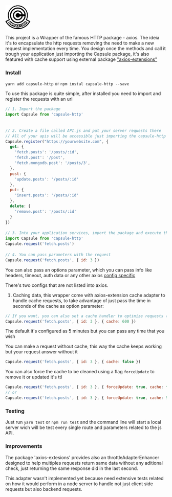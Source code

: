![Capsule HTTP](https://raw.githubusercontent.com/wallynm/capsule-http/master/capsule-corp-pegatina-dragon-ball.png "Capsule HTTP")


This project is a Wrapper of the famous HTTP package - axios. The ideia it's to encapsulate the http requests removing the need to make a new request implementation every time. You design once the methods and call it trough your application just importing the Capsule package, it's also featured with cache support using external package ["axios-extensions"](https://github.com/kuitos/axios-extensions#cacheadapterenhancer)

### Install

`yarn add capsule-http` or `npm instal capsule-http --save`

To use this package is quite simple, after installed you need to import and register the requests with an url

```js
// 1. Import the package
import Capsule from 'capsule-http'


// 2. Create a file called API.js and put your server requests there
// All of your apis will be accessible just importing the capsule-http
Capsule.register("https://yourwebsite.com", {
  get: {
    'fetch.posts': '/posts/:id',
    'fetch.post': '/post',
    'fetch.mongodb.post': '/posts/3',
  },
  post: {
    'update.posts': '/posts/:id'
  },
  put: {
    'insert.posts': '/posts/:id'
  },
  delete: {
    'remove.post': '/posts/:id'
  }
})

// 3. Into your application services, import the package and execute the request
import Capsule from 'capsule-http'
Capsule.request('fetch.posts')

// 4. You can pass parameters with the request
Capsule.request('fetch.posts', { id: 3 })
```

You can also pass an options parameter, which you can pass info like headers, timeout, auth data or any other axios [config specific](https://github.com/axios/axios#request-config)

There's two configs that are not listed into axios. 

1. Caching data, this wrapper come with axios-extension cache adapter to handle cache requests, to take advantage of just pass the time in seconds of the cache as option parameter:
```js
// If you want, you can also set a cache handler to optimize requests (ex: 10 minutes)
Capsule.request('fetch.posts', { id: 3 }, { cache: 600 })
```
The default it's configured as 5 minutes but you can pass any time that you wish

You can make a request without cache, this way the cache keeps working but your request answer without it
```js
Capsule.request('fetch.posts', { id: 3 }, { cache: false })
```

You can also force the cache to be cleaned using a flag `forceUpdate` to remove it or updated it's ttl
```js
Capsule.request('fetch.posts', { id: 3 }, { forceUpdate: true, cache: false })
// or
Capsule.request('fetch.posts', { id: 3 }, { forceUpdate: true, cache: 500 })
```

### Testing
Just run `yarn test` or `npm run test` and the command line will start a local server wich will be test every single route and parameters related to the js API.


### Improvements

The package 'axios-extesions' provides also an throttleAdapterEnhancer designed to help multiples requests return same data without any aditional check, just returning the same response did in the last second.

This adapter wasn't implemented yet because need extensive tests related on how it would perform in a node server to handle not just client side requests but also backend requests.